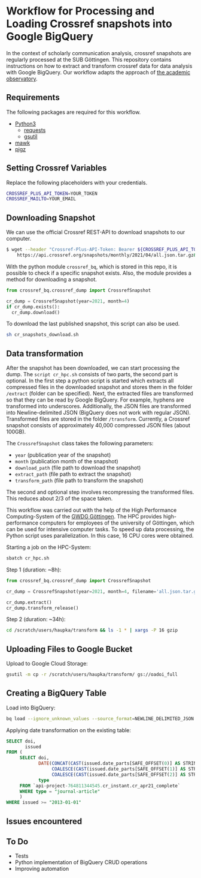 # Workflow for Processing and Loading Crossref snapshots into Google BigQuery

In the context of scholarly communication analysis, crossref snapshots are regularly processed at the SUB Göttingen. This repository contains instructions on how to extract and transform crossref data for data analysis with Google BigQuery. Our workflow adapts the approach of [the academic observatory](https://github.com/The-Academic-Observatory/observatory-platform).

## Requirements

The following packages are required for this workflow.

- [Python3](https://www.python.org)
  - [requests](https://docs.python-requests.org/en/master/)
  - [gsutil](https://pypi.org/project/gsutil/)
- [mawk](https://invisible-island.net/mawk/)
- [pigz](https://linux.die.net/man/1/pigz)

## Setting Crossref Variables

Replace the following placeholders with your credentials.

```bash
CROSSREF_PLUS_API_TOKEN=YOUR_TOKEN
CROSSREF_MAILTO=YOUR_EMAIL
```

## Downloading Snapshot

We can use the official Crossref REST-API to download snapshots to our computer.

```bash
$ wget --header "Crossref-Plus-API-Token: Bearer ${CROSSREF_PLUS_API_TOKEN}" \
    https://api.crossref.org/snapshots/monthly/2021/04/all.json.tar.gz&mailto=${CROSSREF_MAILTO}
```

With the python module `crossref_bq`, which is stored in this repo, it is possible to check if a specific snapshot exists. Also, the module provides a method for downloading a snapshot.

```python
from crossref_bq.crossref_dump import CrossrefSnapshot

cr_dump = CrossrefSnapshot(year=2021, month=4)
if cr_dump.exists():
  cr_dump.download()
```

To download the last published snapshot, this script can also be used.

```bash
sh cr_snapshots_download.sh
```

## Data transformation

After the snapshot has been downloaded, we can start processing the dump. The `script cr_hpc.sh` consists of two parts, the second part is optional. In the first step a python script is started which extracts all compressed files in the downloaded snapshot and stores them in the folder `/extract` (folder can be specified). Next, the extracted files are transformed so that they can be read by Google BigQuery. For example, hyphens are transformed into underscores. Additionally, the JSON files are transformed into Newline-delimited JSON (BigQuery does not work with regular JSON). Transformed files are stored in the folder `/transform`. Currently, a Crossref snapshot consists of approximately 40,000 compressed JSON files (about 100GB).

The `CrossrefSnapshot` class takes the following parameters:

- `year` (publication year of the snapshot)
- `month` (publication month of the snapshot)
- `download_path` (file path to download the snapshot)
- `extract_path` (file path to extract the snapshot)
- `transform_path` (file path to transform the snapshot)

The second and optional step involves recompressing the transformed files. This reduces about 2/3 of the space taken.

This workflow was carried out with the help of the High Performance Computing-System of the [GWDG Göttingen](https://www.gwdg.de/web/guest). The HPC provides high-performance computers for employees of the university of Göttingen, which can be used for intensive computer tasks. To speed up data processing, the Python script uses parallelization. In this case, 16 CPU cores were obtained.

Starting a job on the HPC-System:

```bash
sbatch cr_hpc.sh
```

Step 1 (duration: ~8h):

```python
from crossref_bq.crossref_dump import CrossrefSnapshot

cr_dump = CrossrefSnapshot(year=2021, month=4, filename='all.json.tar.gz', download_path='/scratch/users/haupka')

cr_dump.extract()
cr_dump.transform_release()
```

Step 2 (duration: ~34h):

```bash
cd /scratch/users/haupka/transform && ls -1 * | xargs -P 16 gzip
```

## Uploading Files to Google Bucket

Upload to Google Cloud Storage:

```bash
gsutil -m cp -r /scratch/users/haupka/transform/ gs://oadoi_full
```

## Creating a BigQuery Table

Load into BigQuery:

```bash
bq load --ignore_unknown_values --source_format=NEWLINE_DELIMITED_JSON api-project-764811344545:cr_instant.cr_apr21_complete gs://oadoi_full/transform/*.gz cr_bq_schema.json
```

Applying date transformation on the existing table:

```sql
SELECT doi,
       issued
FROM (
     SELECT doi,
            DATE(CONCAT(CAST(issued.date_parts[SAFE_OFFSET(0)] AS STRING), "-",
                 COALESCE(CAST(issued.date_parts[SAFE_OFFSET(1)] AS STRING), "1"), "-",
                 COALESCE(CAST(issued.date_parts[SAFE_OFFSET(2)] AS STRING), "1"))) AS issued,
            type
     FROM `api-project-764811344545.cr_instant.cr_apr21_complete`
     WHERE type = "journal-article"
     )
WHERE issued >= "2013-01-01"
```

## Issues encountered


## To Do
- Tests
- Python implementation of BigQuery CRUD operations
- Improving automation
